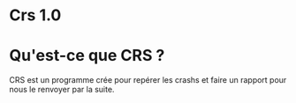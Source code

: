 # Crs 1.0

# Qu'est-ce que CRS ?

 CRS est un programme crée pour repérer les crashs et faire un rapport pour nous le renvoyer par la suite.
